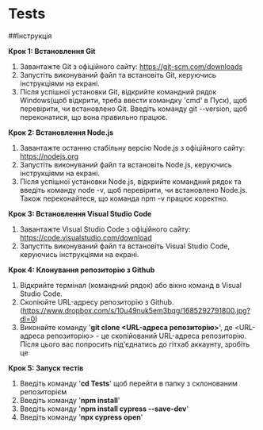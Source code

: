 # Tests
##Інструкція

**Крок 1: Встановлення Git**
1. Завантажте Git з офіційного сайту: https://git-scm.com/downloads
2. Запустіть виконуваний файл та встановіть Git, керуючись інструкціями на екрані.
3. Після успішної установки Git, відкрийте командний рядок Windows(щоб відкрити, треба ввести командку 'cmd' в Пуск), щоб перевірити, чи встановлено Git. Введіть команду git --version, щоб переконатися, що вона правильно працює.

**Крок 2: Встановлення Node.js**
1. Завантажте останню стабільну версію Node.js з офіційного сайту: https://nodejs.org
2. Запустіть виконуваний файл та встановіть Node.js, керуючись інструкціями на екрані.
3. Після успішної установки Node.js, відкрийте командний рядок та введіть команду node -v, щоб перевірити, чи встановлено Node.js. Також переконайтеся, що команда npm -v працює коректно.

**Крок 3: Встановлення Visual Studio Code**
1. Завантажте Visual Studio Code з офіційного сайту: https://code.visualstudio.com/download
2. Запустіть виконуваний файл та встановіть Visual Studio Code, керуючись інструкціями на екрані.

**Крок 4: Клонування репозиторію з Github**
1. Відкрийте термінал (командний рядок) або вікно команд в Visual Studio Code.
2. Скопіюйте URL-адресу репозиторію з Github.(https://www.dropbox.com/s/10u49nuk5em3bqg/1685292791800.jpg?dl=0)
3. Виконайте команду '**git clone <URL-адреса репозиторію>**', де <URL-адреса репозиторію> - це скопійований URL-адреса репозиторію. Після цього вас попросить під'єднатись до гітхаб аккаунту, зробіть це

**Крок 5: Запуск тестів**
1. Введіть команду '**cd Tests**' щоб перейти в папку з склонованим репозиторієм
2. Введіть команду '**npm install**' 
3. Введіть команду '**npm install cypress --save-dev**' 
4. Введіть команду '**npx cypress open**'
